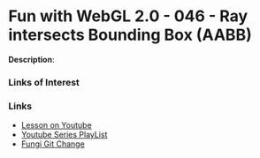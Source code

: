 # Fun with WebGL 2.0 - 046 - Ray intersects Bounding Box (AABB)
**Description**:

### Links of Interest

### Links
* [Lesson on Youtube]()
* [Youtube Series PlayList](https://www.youtube.com/playlist?list=PLMinhigDWz6emRKVkVIEAaePW7vtIkaIF)
* [Fungi Git Change]()